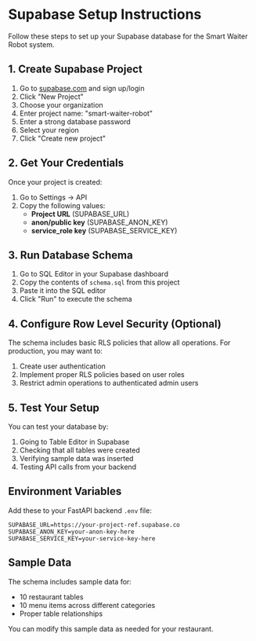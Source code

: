# Supabase Setup Instructions

Follow these steps to set up your Supabase database for the Smart Waiter Robot system.

## 1. Create Supabase Project

1. Go to [supabase.com](https://supabase.com) and sign up/login
2. Click "New Project"
3. Choose your organization
4. Enter project name: "smart-waiter-robot"
5. Enter a strong database password
6. Select your region
7. Click "Create new project"

## 2. Get Your Credentials

Once your project is created:

1. Go to Settings → API
2. Copy the following values:
   - **Project URL** (SUPABASE_URL)
   - **anon/public key** (SUPABASE_ANON_KEY)
   - **service_role key** (SUPABASE_SERVICE_KEY)

## 3. Run Database Schema

1. Go to SQL Editor in your Supabase dashboard
2. Copy the contents of `schema.sql` from this project
3. Paste it into the SQL editor
4. Click "Run" to execute the schema

## 4. Configure Row Level Security (Optional)

The schema includes basic RLS policies that allow all operations. For production, you may want to:

1. Create user authentication
2. Implement proper RLS policies based on user roles
3. Restrict admin operations to authenticated admin users

## 5. Test Your Setup

You can test your database by:

1. Going to Table Editor in Supabase
2. Checking that all tables were created
3. Verifying sample data was inserted
4. Testing API calls from your backend

## Environment Variables

Add these to your FastAPI backend `.env` file:

```env
SUPABASE_URL=https://your-project-ref.supabase.co
SUPABASE_ANON_KEY=your-anon-key-here
SUPABASE_SERVICE_KEY=your-service-key-here
```

## Sample Data

The schema includes sample data for:
- 10 restaurant tables
- 10 menu items across different categories
- Proper table relationships

You can modify this sample data as needed for your restaurant.
